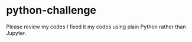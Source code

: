 # python-challenge
Please review my codes I fixed it my codes using plain Python rather than Jupyter.
